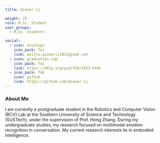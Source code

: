```yaml
---
title: Qianer Li

weight: 25
role: M.Sc. Student
user_groups:
  - M.Sc. Students

social:
  - icon: envelope 
    icon_pack: fas
    link: mailto:qianerli1011@yeah.net
  - icon: graduation-cap 
    icon_pack: fas
    link: https://dblp.org/pid/358/1653.html
  - icon_pack: fab
    icon: github
    link: https://github.com/Qianer-Li
---
```

### About Me

I am currently a postgraduate student in the Robotics and Computer Vision (RCV) Lab at the Southern University of Science and Technology (SUSTech), under the supervision of Prof. Hong Zhang. During my undergraduate studies, my research focused on multimodal emotion recognition in conversation. My current research interests lie in embodied intelligence.
